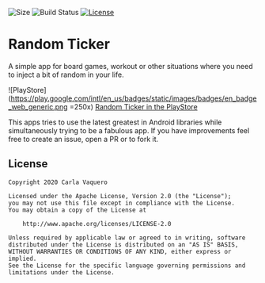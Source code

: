 ![Size](https://img.shields.io/github/repo-size/carvaq/random-ticker)
![Build Status](https://img.shields.io/github/workflow/status/carvaq/random-ticker/Android%20CI/master)
[![License](https://img.shields.io/badge/License-Apache%202.0-blue.svg)](https://opensource.org/licenses/Apache-2.0)

# Random Ticker

A simple app for board games, workout or other situations where you need to inject a bit of random in your life.


![PlayStore](https://play.google.com/intl/en_us/badges/static/images/badges/en_badge_web_generic.png  =250x)
[Random Ticker in the PlayStore](https://play.google.com/store/apps/details?id=com.cvv.fanstaticapps.randomticker)


This apps tries to use the latest greatest in Android libraries while simultaneously trying to be a fabulous app. If you have improvements feel free to create an issue, open a PR or to fork it.



## License


	Copyright 2020 Carla Vaquero

	Licensed under the Apache License, Version 2.0 (the "License");
	you may not use this file except in compliance with the License.
	You may obtain a copy of the License at

	    http://www.apache.org/licenses/LICENSE-2.0

	Unless required by applicable law or agreed to in writing, software
	distributed under the License is distributed on an "AS IS" BASIS,
	WITHOUT WARRANTIES OR CONDITIONS OF ANY KIND, either express or implied.
	See the License for the specific language governing permissions and
	limitations under the License.
